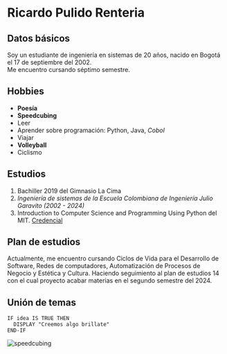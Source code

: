 # Ricardo Pulido Renteria

## Datos básicos
Soy un estudiante de ingeniería en sistemas de 20 años, nacido en Bogotá el 17 de septiembre del 2002.\
Me encuentro cursando séptimo semestre.
 
## Hobbies
  - **Poesía**
  - **Speedcubing**
  - Leer
  - Aprender sobre programación: Python, Java, _Cobol_
  - Viajar
  - **Volleyball**
  - Ciclismo
 
## Estudios
  1. Bachiller 2019 del Gimnasio La Cima
  2. _Ingeniería de sistemas de la Escuela Colombiana de Ingeniería Julio Garavito (2002 - 2024)_
  3. Introduction to Computer Science and Programming Using Python del MIT. [Credencial](https://courses.edx.org/certificates/e4338e2fd8bc4a65870f47f33f9c8917)

## Plan de estudios
Actualmente, me encuentro cursando Ciclos de Vida para el Desarrollo de Software, Redes de computadores, Automatización de Procesos de Negocio y Estética y Cultura. Haciendo seguimiento al plan de estudios 14 con el cual proyecto acabar materias en el segundo semestre del 2024.

## Unión de temas
```
IF idea IS TRUE THEN
  DISPLAY "Creemos algo brillate"
END-IF
```
![speedcubing](https://www.google.com/url?sa=i&url=https%3A%2F%2Fes.dreamstime.com%2Fel-cubo-y-un-cron%25C3%25B3metro-d-r%25C3%25A1pido-de-rubik-del-logotipo-speedcubing-desconciertan-solucionar-la-muestra-aislada-en-fondo-gris-image119230352&psig=AOvVaw0tbmmM3raZIUKUxaGy0_V3&ust=1675298613006000&source=images&cd=vfe&ved=0CBAQjRxqFwoTCPiguueL8_wCFQAAAAAdAAAAABAJ)
